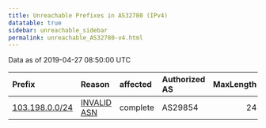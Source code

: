 ```yaml
---
title: Unreachable Prefixes in AS32780 (IPv4)
datatable: true
sidebar: unreachable_sidebar
permalink: unreachable_AS32780-v4.html
---
```


Data as of 2019-04-27 08:50:00 UTC


<div class="datatable-begin"></div>

| Prefix                                                 | Reason                                                                                                | affected   | Authorized AS   |   MaxLength | Anchor                                       |   unreachable /24s |
|:-------------------------------------------------------|:------------------------------------------------------------------------------------------------------|:-----------|:----------------|------------:|:---------------------------------------------|-------------------:|
| [103.198.0.0/24](https://stat.ripe.net/103.198.0.0/24) | [INVALID ASN](https://rpki-validator.ripe.net/announcement-preview?asn=AS32780&prefix=103.198.0.0/24) | complete   | AS29854         |          24 | [APNIC](unreachable_APNIC_RPKI_Root-v4.html) |                  1 |

<div class="datatable-end"></div>